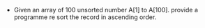 - Given an array of 100 unsorted number A[1] to A[100]. provide a programme re sort the record in ascending order.
